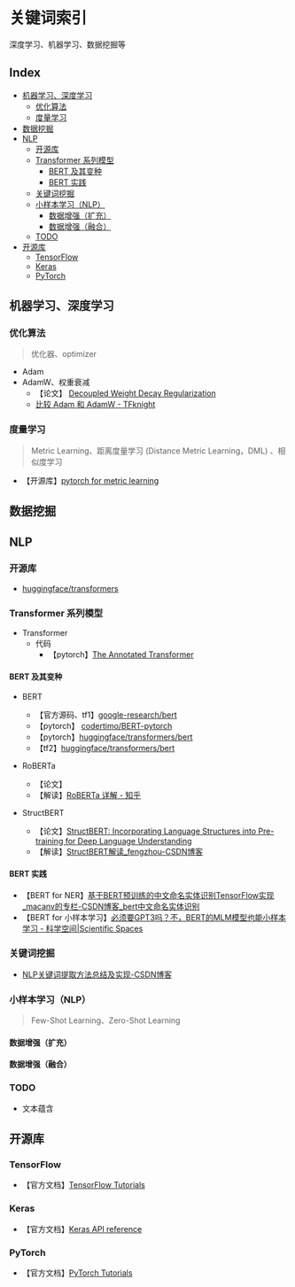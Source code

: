 关键词索引
===
深度学习、机器学习、数据挖掘等

Index
---
<!-- TOC -->

- [机器学习、深度学习](#机器学习深度学习)
    - [优化算法](#优化算法)
    - [度量学习](#度量学习)
- [数据挖掘](#数据挖掘)
- [NLP](#nlp)
    - [开源库](#开源库)
    - [Transformer 系列模型](#transformer-系列模型)
        - [BERT 及其变种](#bert-及其变种)
        - [BERT 实践](#bert-实践)
    - [关键词挖掘](#关键词挖掘)
    - [小样本学习（NLP）](#小样本学习nlp)
        - [数据增强（扩充）](#数据增强扩充)
        - [数据增强（融合）](#数据增强融合)
    - [TODO](#todo)
- [开源库](#开源库-1)
    - [TensorFlow](#tensorflow)
    - [Keras](#keras)
    - [PyTorch](#pytorch)

<!-- /TOC -->


## 机器学习、深度学习

### 优化算法
> 优化器、optimizer

- Adam
- AdamW、权重衰减
    - 【论文】 [Decoupled Weight Decay Regularization](https://arxiv.org/abs/1711.05101)
    - [比较 Adam 和 AdamW - TFknight](https://www.cnblogs.com/tfknight/p/13425532.html)


### 度量学习
> Metric Learning、距离度量学习 (Distance Metric Learning，DML) 、相似度学习

- 【开源库】[pytorch for metric learning](https://github.com/KevinMusgrave/pytorch-metric-learning)


## 数据挖掘


## NLP

### 开源库
- [huggingface/transformers](https://github.com/huggingface/transformers)

### Transformer 系列模型
- Transformer
    - 代码
        - 【pytorch】[The Annotated Transformer](http://nlp.seas.harvard.edu/2018/04/03/attention.html)
#### BERT 及其变种
- BERT
    - 【官方源码、tf1】[google-research/bert](https://github.com/google-research/bert)
    - 【pytorch】 [codertimo/BERT-pytorch](https://github.com/codertimo/BERT-pytorch)
    - 【pytorch】[huggingface/transformers/bert](https://github.com/huggingface/transformers/blob/master/src/transformers/models/bert/modeling_bert.py)
    - 【tf2】[huggingface/transformers/bert](https://github.com/huggingface/transformers/blob/master/src/transformers/models/bert/modeling_tf_bert.py)

- RoBERTa
    - 【论文】
    - 【解读】[RoBERTa 详解 - 知乎](https://zhuanlan.zhihu.com/p/103205929)
    
- StructBERT
    - 【论文】[StructBERT: Incorporating Language Structures into Pre-training for Deep Language Understanding](https://arxiv.org/abs/1908.04577)
    - 【解读】[StructBERT解读_fengzhou-CSDN博客](https://blog.csdn.net/fengzhou_/article/details/107028168)

#### BERT 实践
- 【BERT for NER】[基于BERT预训练的中文命名实体识别TensorFlow实现_macanv的专栏-CSDN博客_bert中文命名实体识别](https://blog.csdn.net/macanv/article/details/85684284)
- 【BERT for 小样本学习】[必须要GPT3吗？不，BERT的MLM模型也能小样本学习 - 科学空间|Scientific Spaces](https://spaces.ac.cn/archives/7764)


### 关键词挖掘
- [NLP关键词提取方法总结及实现-CSDN博客](https://blog.csdn.net/asialee_bird/article/details/96454544)


### 小样本学习（NLP）
> Few-Shot Learning、Zero-Shot Learning

#### 数据增强（扩充）

#### 数据增强（融合）


### TODO
- 文本蕴含


## 开源库

### TensorFlow
- 【官方文档】[TensorFlow Tutorials](https://www.tensorflow.org/tutorials)


### Keras
- 【官方文档】[Keras API reference](https://keras.io/api/)


### PyTorch
- 【官方文档】[PyTorch Tutorials](https://pytorch.org/tutorials/beginner/basics/intro.html)